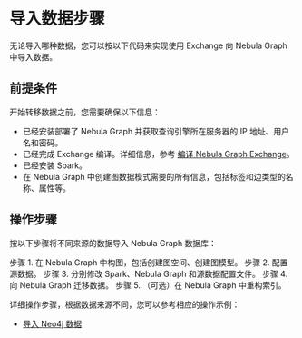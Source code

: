 # 导入数据步骤

无论导入哪种数据，您可以按以下代码来实现使用 Exchange 向 Nebula Graph 中导入数据。

## 前提条件

开始转移数据之前，您需要确保以下信息：

- 已经安装部署了 Nebula Graph 并获取查询引擎所在服务器的 IP 地址、用户名和密码。
- 已经完成 Exchange 编译。详细信息，参考 [编译 Nebula Graph Exchange](../compile-exchange/ex-ug-compile.md)。
- 已经安装 Spark。
- 在 Nebula Graph 中创建图数据模式需要的所有信息，包括标签和边类型的名称、属性等。

## 操作步骤

按以下步骤将不同来源的数据导入 Nebula Graph 数据库：

步骤 1. 在 Nebula Graph 中构图，包括创建图空间、创建图模型。
步骤 2. 配置源数据。
步骤 3. 分别修改 Spark、Nebula Graph 和源数据配置文件。
步骤 4. 向 Nebula Graph 迁移数据。
步骤 5. （可选）在 Nebula Graph 中重构索引。

详细操作步骤，根据数据来源不同，您可以参考相应的操作示例：

- [导入 Neo4j 数据](ex-ug-import-from-neo4j.md)
